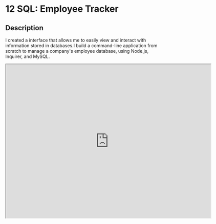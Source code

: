 # 12 SQL: Employee Tracker

## Description 

I created a interface that allows me to easily view and interact with information stored in databases.I build a command-line application from scratch to manage a company's employee database, using Node.js, Inquirer, and MySQL.

<iframe src="https://drive.google.com/file/d/1KmmBfLK5myoEW3kGzwYPYj-JqymI-BqK/preview" width="640" height="480"></iframe>
   



